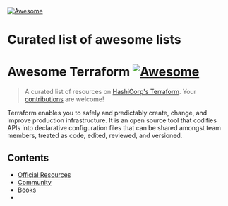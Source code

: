 <!DOCTYPE html>
<html lang="en">
<head>
<meta charset="utf-8">
<meta http-equiv="X-UA-Compatible" content="IE=edge">
<meta name="viewport" content="width=device-width, initial-scale=1">
<link rel="apple-touch-icon" sizes="57x57" href="https://project-awesome.org/images/favicon/apple-icon-57x57.png">
<link rel="apple-touch-icon" sizes="60x60" href="https://project-awesome.org/images/favicon/apple-icon-60x60.png">
<link rel="apple-touch-icon" sizes="72x72" href="https://project-awesome.org/images/favicon/apple-icon-72x72.png">
<link rel="apple-touch-icon" sizes="76x76" href="https://project-awesome.org/images/favicon/apple-icon-76x76.png">
<link rel="apple-touch-icon" sizes="114x114" href="https://project-awesome.org/images/favicon/apple-icon-114x114.png">
<link rel="apple-touch-icon" sizes="120x120" href="https://project-awesome.org/images/favicon/apple-icon-120x120.png">
<link rel="apple-touch-icon" sizes="144x144" href="https://project-awesome.org/images/favicon/apple-icon-144x144.png">
<link rel="apple-touch-icon" sizes="152x152" href="https://project-awesome.org/images/favicon/apple-icon-152x152.png">
<link rel="apple-touch-icon" sizes="180x180" href="https://project-awesome.org/images/favicon/apple-icon-180x180.png">
<link rel="icon" type="image/png" sizes="192x192" href="https://project-awesome.org/images/favicon/android-icon-192x192.png">
<link rel="icon" type="image/png" sizes="32x32" href="https://project-awesome.org/images/favicon/favicon-32x32.png">
<link rel="icon" type="image/png" sizes="96x96" href="https://project-awesome.org/images/favicon/favicon-96x96.png">
<link rel="icon" type="image/png" sizes="16x16" href="https://project-awesome.org/images/favicon/favicon-16x16.png">
<link rel="manifest" href="https://project-awesome.org/images/favicon/manifest.json">
<meta name="msapplication-TileColor" content="#ffffff">
<meta name="msapplication-TileImage" content="https://project-awesome.org/images/favicon/ms-icon-144x144.png">
<meta name="theme-color" content="#ffffff">
<meta name="propeller" content="90480150231905e12a6b719d6a109177" />
<title>    Kubeleague  | 
Curated list of Kubernetes Tools & Blogs | Project-Awesome.org</title>
<link href="https://project-awesome.org/css/app.css" rel="stylesheet">
<script async src="//pagead2.googlesyndication.com/pagead/js/adsbygoogle.js"></script>
<script>
        (adsbygoogle = window.adsbygoogle || []).push({
            google_ad_client: "ca-pub-9580614853504969",
            enable_page_level_ads: true
        });
    </script>
</head>
<body>
<div class="markdown-body">
<div class="logo">
<a href="/">
<img src="https://www.google.com/url?sa=i&url=https%3A%2F%2Fen.wikipedia.org%2Fwiki%2FKubernetes&psig=AOvVaw03GPRmlym3I3YFZRhUW_nD&ust=1582184685678000&source=images&cd=vfe&ved=0CAIQjRxqFwoTCMjC0LeP3ecCFQAAAAAdAAAAABAD" alt="Awesome">
</a>
<h1>
Curated list of awesome lists
</h1>
</div>
<h1>Awesome Terraform <a href="https://github.com/sindresorhus/awesome"><img src="https://cdn.rawgit.com/sindresorhus/awesome/d7305f38d29fed78fa85652e3a63e154dd8e8829/media/badge.svg" alt="Awesome"></a></h1>
<blockquote>
<p>A curated list of resources on <a href="https://www.terraform.io/">HashiCorp's Terraform</a>.
<a href="https://terraform.io"></a>
Your <a href="https://github.com/shuaibiyy/awesome-terraform/blob/master/contributing.md">contributions</a> are welcome!</p>
</blockquote>
<p>Terraform enables you to safely and predictably create, change, and improve production infrastructure. It is an open source tool that codifies APIs into declarative configuration files that can be shared amongst team members, treated as code, edited, reviewed, and versioned.</p>
<h2>Contents</h2>
<ul><li>
<a href="https://kubernetes.io/">Official Resources</a>
</li>
<li>
<a href="#community">Community</a>
</li>
<li>
<a href="#books">Books</a>
</li>
<li>
